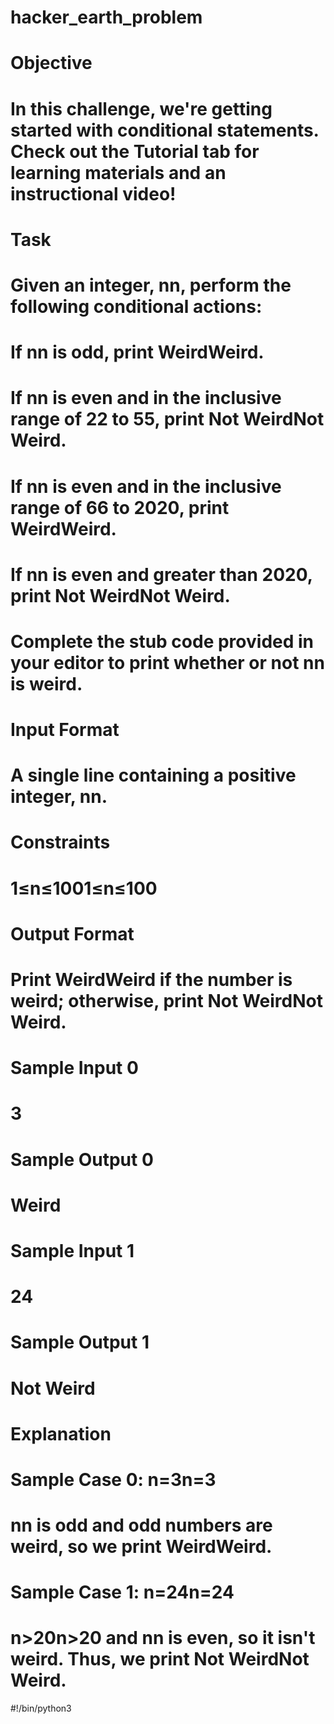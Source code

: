 # hacker_earth_problem
# Objective
# In this challenge, we're getting started with conditional statements. Check out the Tutorial tab for learning materials and an instructional video!

# Task
# Given an integer, nn, perform the following conditional actions:

# If nn is odd, print WeirdWeird.
# If nn is even and in the inclusive range of 22 to 55, print Not WeirdNot Weird.
# If nn is even and in the inclusive range of 66 to 2020, print WeirdWeird.
# If nn is even and greater than 2020, print Not WeirdNot Weird.
# Complete the stub code provided in your editor to print whether or not nn is weird.

# Input Format

# A single line containing a positive integer, nn.

# Constraints

# 1≤n≤1001≤n≤100
# Output Format

# Print WeirdWeird if the number is weird; otherwise, print Not WeirdNot Weird.

# Sample Input 0

# 3
# Sample Output 0

# Weird
# Sample Input 1

# 24
# Sample Output 1

# Not Weird
# Explanation

# Sample Case 0: n=3n=3
# nn is odd and odd numbers are weird, so we print WeirdWeird.

# Sample Case 1: n=24n=24
# n>20n>20 and nn is even, so it isn't weird. Thus, we print Not WeirdNot Weird.

#!/bin/python3
